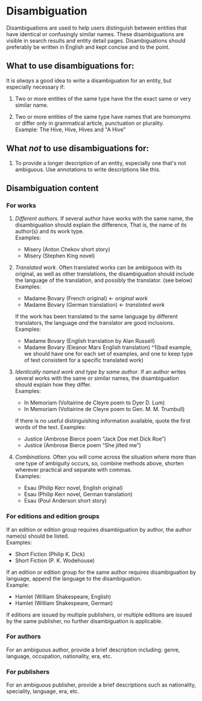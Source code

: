 # Disambiguation

Disambiguations are used to help users distinguish between entities that have identical or confusingly similar names. These disambiguations are visible in search results and entity detail pages. Disambiguations should preferably be written in English and kept concise and to the point.

## What to use disambiguations for:

It is _always_ a good idea to write a disambiguation for an entity, but especially necessary if:

1.  Two or more entities of the same type have the the exact same or very similar name.

2.  Two or more entities of the same type have names that are homonyms or differ only in grammatical article, punctuation or plurality. <br>
Example: The Hive, Hive, Hives and "A Hive"

## What *not* to use disambiguations for:

1.  To provide a longer description of an entity, especially one that's not ambiguous. Use annotations to write descriptions like this.

## Disambiguation content

### For works

1.  *Different authors*. If several author have works with the same name, the disambiguation should explain the difference, That is, the name of its author(s) and its work type.<br>
    Examples:

    - Misery (Anton Chekov short story)
    - Misery (Stephen King novel)

3.  *Translated work*. Often translated works can be ambiguous with its original, as well as other translations, the disambiguation should include the language of the translation, and possibly the translator. (see below)<br>
    Examples:

    - Madame Bovary (French original) ← *original work*
    - Madame Bovary (German translation) ← *translated work*

    If the work has been translated to the same language by different translators, the language *and* the translator are good inclusions.<br>
    Examples:

    - Madame Bovary (English translation by Alan Russell)
    - Madame Bovary (Eleanor Marx English translation) ^1(bad example, we should have one for each set of examples, and one to keep type of text consistent for a specific translated work)


5.  *Identically named work and type by same author*. If an author writes several works with the same or similar names, the disambiguation should explain how they differ.<br>
    Examples:

    - In Memoriam (Voltairine de Cleyre poem to Dyer D. Lum)
    - In Memoriam (Voltairine de Cleyre poem to Gen. M. M. Trumbull)

    If there is no useful distinguishing information available, quote the first words of the text. Examples:

    - Justice (Ambrose Bierce poem “Jack Doe met Dick Roe”)
    - Justice (Ambrose Bierce poem “She jilted me”)

6. *Combinations*. Often you will come across the situation where more than one type of ambiguity occurs, so, combine methods above, shorten wherever practical and separate with commas.<br>
    Examples:

    - Esau (Philip Kerr novel, English original)
    - Esau (Philip Kerr novel, German translation)
    - Esau (Poul Anderson short story)

### For editions and edition groups

If an edition or edition group requires disambiguation by author, the author name(s) should be listed.<br>
Examples:

- Short Fiction (Philip K. Dick)
- Short Fiction (P. K. Wodehouse)

If an edition or edition group for the same author requires disambiguation by language, append the language to the disambiguation.<br>
Example:

- Hamlet (William Shakespeare, English)
- Hamlet (William Shakespeare, German)

If editions are issued by multiple publishers, or multiple editions are issued by the same publisher, no further disambiguation is applicable.

### For authors

For an ambiguous author, provide a brief description including: genre, language, occupation, nationality, era, etc.

### For publishers

For an ambiguous publisher, provide a brief descriptions such as nationality, speciality, language, era, etc.
